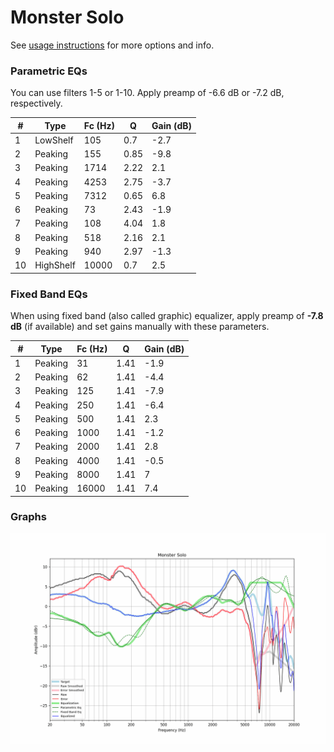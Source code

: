 # Monster Solo
See [usage instructions](https://github.com/jaakkopasanen/AutoEq#usage) for more options and info.

### Parametric EQs
You can use filters 1-5 or 1-10. Apply preamp of -6.6 dB or -7.2 dB, respectively.

|   # | Type      |   Fc (Hz) |    Q |   Gain (dB) |
|-----|-----------|-----------|------|-------------|
|   1 | LowShelf  |       105 | 0.7  |        -2.7 |
|   2 | Peaking   |       155 | 0.85 |        -9.8 |
|   3 | Peaking   |      1714 | 2.22 |         2.1 |
|   4 | Peaking   |      4253 | 2.75 |        -3.7 |
|   5 | Peaking   |      7312 | 0.65 |         6.8 |
|   6 | Peaking   |        73 | 2.43 |        -1.9 |
|   7 | Peaking   |       108 | 4.04 |         1.8 |
|   8 | Peaking   |       518 | 2.16 |         2.1 |
|   9 | Peaking   |       940 | 2.97 |        -1.3 |
|  10 | HighShelf |     10000 | 0.7  |         2.5 |

### Fixed Band EQs
When using fixed band (also called graphic) equalizer, apply preamp of **-7.8 dB** (if available) and set gains manually with these parameters.

|   # | Type    |   Fc (Hz) |    Q |   Gain (dB) |
|-----|---------|-----------|------|-------------|
|   1 | Peaking |        31 | 1.41 |        -1.9 |
|   2 | Peaking |        62 | 1.41 |        -4.4 |
|   3 | Peaking |       125 | 1.41 |        -7.9 |
|   4 | Peaking |       250 | 1.41 |        -6.4 |
|   5 | Peaking |       500 | 1.41 |         2.3 |
|   6 | Peaking |      1000 | 1.41 |        -1.2 |
|   7 | Peaking |      2000 | 1.41 |         2.8 |
|   8 | Peaking |      4000 | 1.41 |        -0.5 |
|   9 | Peaking |      8000 | 1.41 |         7   |
|  10 | Peaking |     16000 | 1.41 |         7.4 |

### Graphs
![](./Monster%20Solo.png)
